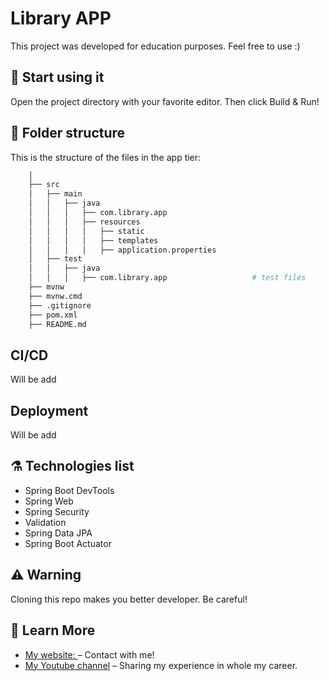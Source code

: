 # Library APP

This project was developed for education purposes. Feel free to use :)

## 🚀 Start using it

Open the project directory with your favorite editor. Then click Build & Run!

## 🧬 Folder structure

This is the structure of the files in the app tier:

```sh
    │
    ├── src
    │   ├── main
    │   │   ├── java
    │   │   │   ├── com.library.app
    │   │   │   ├── resources
    │   │   │   │   ├── static
    │   │   │   │   ├── templates
    │   │   │   │   ├── application.properties
    │   ├── test
    │   │   ├── java
    │   │   │   ├── com.library.app                   # test files
    ├── mvnw
    ├── mvnw.cmd
    ├── .gitignore
    ├── pom.xml
    ├── README.md
```

## CI/CD

Will be add

## Deployment

Will be add

## ⚗️ Technologies list

- Spring Boot DevTools
- Spring Web
- Spring Security
- Validation
- Spring Data JPA
- Spring Boot Actuator

## ⚠️ Warning

Cloning this repo makes you better developer. Be careful!

## 📖 Learn More

- [My website: ](https://emrecan.co/) – Contact with me!
- [My Youtube channel](https://www.youtube.com/channel/UCHnhd6yOwxKyQTZU1yDqV0w) – Sharing my experience in whole my career.